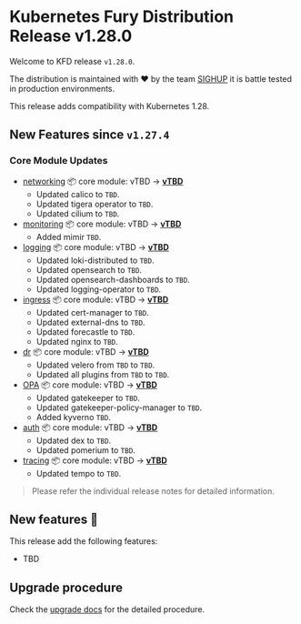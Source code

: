 # Kubernetes Fury Distribution Release v1.28.0

Welcome to KFD release `v1.28.0`.

The distribution is maintained with ❤️ by the team [SIGHUP](https://sighup.io/) it is battle tested in production environments.

This release adds compatibility with Kubernetes 1.28.

## New Features since `v1.27.4`

### Core Module Updates

- [networking](https://github.com/sighupio/fury-kubernetes-networking) 📦 core module: vTBD -> [**vTBD**](https://github.com/sighupio/fury-kubernetes-networking/releases/tag/vTBD)
  - Updated calico to `TBD`.
  - Updated tigera operator to `TBD`.
  - Updated cilium to `TBD`.
- [monitoring](https://github.com/sighupio/fury-kubernetes-monitoring) 📦 core module: vTBD -> [**vTBD**](https://github.com/sighupio/fury-kubernetes-monitoring/releases/tag/vTBD)
  - Added mimir `TBD`.
- [logging](https://github.com/sighupio/fury-kubernetes-logging) 📦 core module: vTBD -> [**vTBD**](https://github.com/sighupio/fury-kubernetes-logging/releases/tag/vTBD)
  - Updated loki-distributed to `TBD`.
  - Updated opensearch to `TBD`.
  - Updated opensearch-dashboards to `TBD`.
  - Updated logging-operator to `TBD`.
- [ingress](https://github.com/sighupio/fury-kubernetes-ingress) 📦 core module: vTBD -> [**vTBD**](https://github.com/sighupio/fury-kubernetes-ingress/releases/tag/vTBD)
  - Updated cert-manager to `TBD`.
  - Updated external-dns to `TBD`.
  - Updated forecastle to `TBD`.
  - Updated nginx to `TBD`.
- [dr](https://github.com/sighupio/fury-kubernetes-dr) 📦 core module: vTBD -> [**vTBD**](https://github.com/sighupio/fury-kubernetes-dr/releases/tag/v2.2.0)
  - Updated velero from `TBD` to `TBD`.
  - Updated all plugins from `TBD` to `TBD`.
- [OPA](https://github.com/sighupio/fury-kubernetes-opa) 📦 core module: vTBD -> [**vTBD**](https://github.com/sighupio/fury-kubernetes-opa/releases/tag/vTBD)
  - Updated gatekeeper to `TBD`.
  - Updated gatekeeper-policy-manager to `TBD`.
  - Added kyverno `TBD`.
- [auth](https://github.com/sighupio/fury-kubernetes-auth) 📦 core module: vTBD -> [**vTBD**](https://github.com/sighupio/fury-kubernetes-auth/releases/tag/vTBD)
  - Updated dex to `TBD`.
  - Updated pomerium to `TBD`.
- [tracing](https://github.com/sighupio/fury-kubernetes-tracing) 📦 core module: vTBD -> [**vTBD**](https://github.com/sighupio/fury-kubernetes-tracing/releases/tag/v1.0.1)
  - Updated tempo to `TBD`.
> Please refer the individual release notes for detailed information.

## New features 🌟

This release add the following features:

- TBD


## Upgrade procedure

Check the [upgrade docs](https://github.com/sighupio/furyctl/tree/main/docs/upgrades/kfd) for the detailed procedure.
